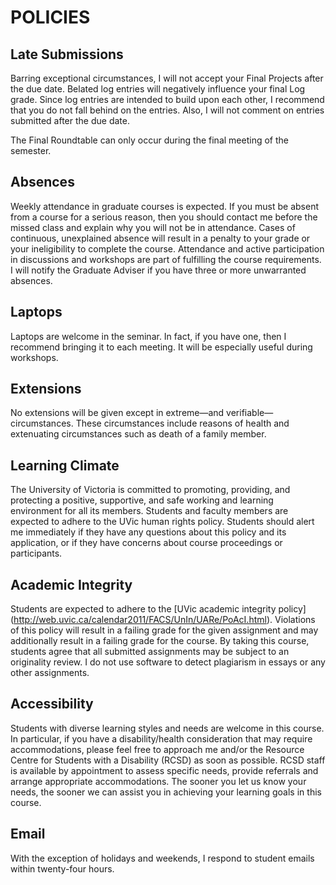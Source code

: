 # POLICIES

## Late Submissions

Barring exceptional circumstances, I will not accept your Final Projects after the due date. Belated log entries will negatively influence your final Log grade. Since log entries are intended to build upon each other, I recommend that you do not fall behind on the entries. Also, I will not comment on entries submitted after the due date. 

The Final Roundtable can only occur during the final meeting of the semester. 

## Absences

Weekly attendance in graduate courses is expected. If you must be absent from a course for a serious reason, then you should contact me before the missed class and explain why you will not be in attendance. Cases of continuous, unexplained absence will result in a penalty to your grade or your ineligibility to complete the course. Attendance and active participation in discussions and workshops are part of fulfilling the course requirements. I will notify the Graduate Adviser if you have three or more unwarranted absences.  

## Laptops 

Laptops are welcome in the seminar. In fact, if you have one, then I recommend bringing it to each meeting. It will be especially useful during workshops.  

## Extensions

No extensions will be given except in extreme—and verifiable—circumstances. These circumstances include reasons of health and extenuating circumstances such as death of a family member. 

## Learning Climate

The University of Victoria is committed to promoting, providing, and protecting a positive, supportive, and safe working and learning environment for all its members. Students and faculty members are expected to adhere to the UVic human rights policy. Students should alert me immediately if they have any questions about this policy and its application, or if they have concerns about course proceedings or participants.

## Academic Integrity

Students are expected to adhere to the [UVic academic integrity policy] (http://web.uvic.ca/calendar2011/FACS/UnIn/UARe/PoAcI.html). Violations of this policy will result in a failing grade for the given assignment and may additionally result in a failing grade for the course. By taking this course, students agree that all submitted assignments may be subject to an originality review. I do not use software to detect plagiarism in essays or any other assignments.  

## Accessibility 

Students with diverse learning styles and needs are welcome in this course. In particular, if you have a disability/health consideration that may require accommodations, please feel free to approach me and/or the Resource Centre for Students with a Disability (RCSD) as soon as possible. RCSD staff is available by appointment to assess specific needs, provide referrals and arrange appropriate accommodations. The sooner you let us know your needs, the sooner we can assist you in achieving your learning goals in this course.

## Email 

With the exception of holidays and weekends, I respond to student emails within twenty-four hours.
